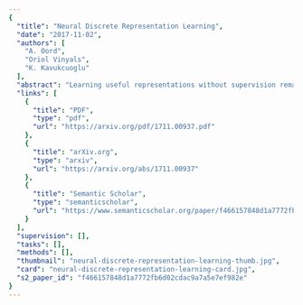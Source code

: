 ```yaml
---
{
  "title": "Neural Discrete Representation Learning",
  "date": "2017-11-02",
  "authors": [
    "A. Oord",
    "Oriol Vinyals",
    "K. Kavukcuoglu"
  ],
  "abstract": "Learning useful representations without supervision remains a key challenge in machine learning. In this paper, we propose a simple yet powerful generative model that learns such discrete representations. Our model, the Vector Quantised-Variational AutoEncoder (VQ-VAE), differs from VAEs in two key ways: the encoder network outputs discrete, rather than continuous, codes; and the prior is learnt rather than static. In order to learn a discrete latent representation, we incorporate ideas from vector quantisation (VQ). Using the VQ method allows the model to circumvent issues of \"posterior collapse\" -- where the latents are ignored when they are paired with a powerful autoregressive decoder -- typically observed in the VAE framework. Pairing these representations with an autoregressive prior, the model can generate high quality images, videos, and speech as well as doing high quality speaker conversion and unsupervised learning of phonemes, providing further evidence of the utility of the learnt representations.",
  "links": [
    {
      "title": "PDF",
      "type": "pdf",
      "url": "https://arxiv.org/pdf/1711.00937.pdf"
    },
    {
      "title": "arXiv.org",
      "type": "arxiv",
      "url": "https://arxiv.org/abs/1711.00937"
    },
    {
      "title": "Semantic Scholar",
      "type": "semanticscholar",
      "url": "https://www.semanticscholar.org/paper/f466157848d1a7772fb6d02cdac9a7a5e7ef982e"
    }
  ],
  "supervision": [],
  "tasks": [],
  "methods": [],
  "thumbnail": "neural-discrete-representation-learning-thumb.jpg",
  "card": "neural-discrete-representation-learning-card.jpg",
  "s2_paper_id": "f466157848d1a7772fb6d02cdac9a7a5e7ef982e"
}
---
```


